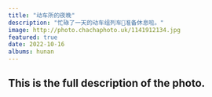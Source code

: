 ```yaml
---
title: "动车所的夜晚"
description: "忙碌了一天的动车组列车🚄准备休息啦。"
image: http://photo.chachaphoto.uk/1141912134.jpg
featured: true
date: 2022-10-16
albums: hunan
---
```


## This is the full description of the photo.
